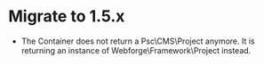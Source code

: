 # Migrate to 1.5.x

- The Container does not return a Psc\CMS\Project anymore. It is returning an instance of Webforge\Framework\Project instead.